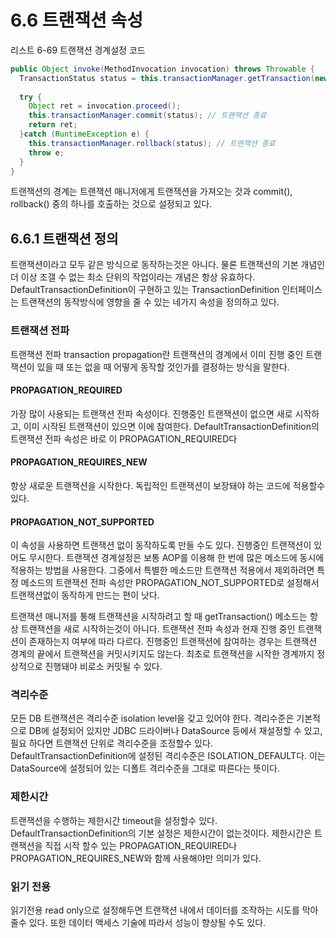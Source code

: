 # 6.6 트랜잭션 속성

리스트 6-69 트랜잭션 경계설정 코드
```java
public Object invoke(MethodInvocation invocation) throws Throwable {
  TransactionStatus status = this.transactionManager.getTransaction(new DefaultTranscationDefinition()); //트랜잭션 시작?
  
  try {
    Object ret = invocation.proceed();
    this.transactionManager.commit(status); // 트랜잭션 종료
    return ret;
  }catch (RuntimeException e) {
    this.transactionManager.rollback(status); // 트랜잭션 종료
    throw e;
  }
}
```
 트랜잭션의 경계는 트랜잭션 매니저에게 트랜잭션을 가져오는 것과 commit(), rollback() 중의 하나를 호출하는 것으로 설정되고 있다.
 
## 6.6.1 트랜잭션 정의
트랜잭션이라고 모두 같은 방식으로 동작하는것은 아니다. 물론 트랜잭션의 기본 개념인 더 이상 조갤 수 없는 최소 단위의 작업이라는 개념은 항상 유효하다.
DefaultTransactionDefinition이 구현하고 있는 TransactionDefinition 인터페이스는 트랜잭션의 동작방식에 영향을 줄 수 있는 네가지 속성을 정의하고 있다.

### 트랜잭션 전파
트랜잭션 전파 transaction propagation란 트랜잭션의 경계에서 이미 진행 중인 트랜잭션이 있을 때 또는 없을 때 어떻게 동작할 것인가를
결정하는 방식을 말한다. 

#### PROPAGATION_REQUIRED
 가장 많이 사용되는 트랜잭션 전파 속성이다. 진행중인 트랜잭션이 없으면 새로 시작하고, 이미 시작된 트랜잭션이 있으면 이에 참여한다.
DefaultTransactionDefinition의 트랜잭션 전파 속성은 바로 이 PROPAGATION_REQUIRED다

#### PROPAGATION_REQUIRES_NEW
항상 새로운 트랜잭션을 시작한다. 독립적인 트랜잭션이 보장돼야 하는 코드에 적용할수 있다.

#### PROPAGATION_NOT_SUPPORTED
이 속성을 사용하면 트랜잭션 없이 동작하도록 만들 수도 있다. 진행중인 트랜잭션이 있어도 무시한다.
트랜잭션 경계설정은 보통 AOP를 이용해 한 번에 많은 메소드에 동시에 적용하는 방법을 사용한다. 
그중에서 특별한 메소드만 트랜잭션 적용에서 제외하려면 특정 메소드의 트랜잭션 전파 속성만 PROPAGATION_NOT_SUPPORTED로 설정해서 
트랜잭션없이 동작하게 만드는 편이 낫다.

트랜잭션 매니저를 통해 트랜잭션을 시작하려고 할 때 getTransaction() 메소드는 항상 트랜잭션을 새로 시작하는것이 아니다.
트랜잭션 전파 속성과 현재 진행 중인 트랜잭션이 존재하는지 여부에 따라 다르다.
진행중인 트랜잭션에 참여하는 경우는 트랜잭션 경계의 끝에서 트랜잭션을 커밋시키지도 않는다. 최초로 트랜잭션을 시작한 경계까지
정상적으로 진행돼야 비로소 커밋될 수 있다.

### 격리수준
모든 DB 트랜잭션은 격리수준 isolation level을 갖고 있어야 한다.
격리수준은 기본적으로 DB에 설정되어 있지만 JDBC 드라이버나 DataSource 등에서 재설정할 수 있고, 필요 하다면
트랜잭션 단위로 격리수준을 조정할수 있다. DefaultTransactionDefinition에 설정된 격리수준은 ISOLATION_DEFAULT다.
이는 DataSource에 설정되어 있는 디폴트 격리수준을 그대로 따른다는 뜻이다.

### 제한시간
트랜잭션을 수행하는 제한시간 timeout을 설정할수 있다.
DefaultTransactionDefinition의 기본 설정은 제한시간이 없는것이다.
제한시간은 트랜잭션을 직접 시작 할수 있는 PROPAGATION_REQUIRED나 PROPAGATION_REQUIRES_NEW와 함께 사용해야만 의미가 있다.

### 읽기 전용
읽기전용 read only으로 설정해두면 트랜잭션 내에서 데이터를 조작하는 시도를 막아줄수 있다. 또한 데이터 액세스 기술에 따라서 성능이 향상될 수도 있다.
